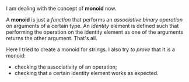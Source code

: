 I am dealing with the concept of **monoid** now.

A **monoid** is just a *function* that performs an *associative binary operation*
on arguments of a certain type.
An *identity* element is defined such that performing the operation on the identity element as one of the arguments returns the other argument.
That's all.

Here I tried to create a monoid for strings.
I also try *to prove* that it is a monoid:
 - сhecking the associativity of an operation;
 - сhecking that a certain identity element works as expected.